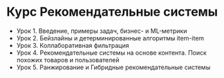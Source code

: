 # Курс Рекомендательные системы

* Урок 1. Введение, примеры задач, бизнес- и ML-метрики
* Урок 2. Бейзлайны и детерминированные алгоритмы item-item
* Урок 3. Коллаборативная фильтрация
* Урок 4. Рекомендательные системы на основе контента. Поиск похожих товаров и пользователей
* Урок 5. Ранжирование и Гибридные рекомендательные системы
